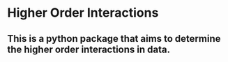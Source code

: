 # Higher Order Interactions

## This is a python package that aims to determine the higher order interactions in data.

